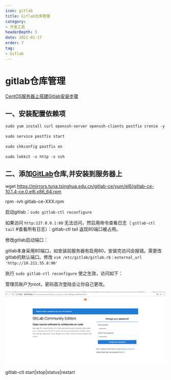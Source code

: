```yaml
---
icon: gitlab
title: Gitlab仓库管理
category: 
- 开发工具
headerDepth: 5
date: 2021-01-17
order: 7
tag:
- Gitlab
---
```


<!-- more -->

# gitlab仓库管理

[CentOS服务器上搭建Gitlab安装步骤](http://www.21yunwei.com/archives/4351)

## 一、安装配置依赖项

```shell
sudo yum install curl openssh-server openssh-clients postfix cronie -y

sudo service postfix start

sudo chkconfig postfix on

sudo lokkit -s http -s ssh
```

## 二、添加[GitLab](http://www.21yunwei.com/archives/category/ywtech/codemanage/gitlab)仓库,并安装到服务器上

wget <https://mirrors.tuna.tsinghua.edu.cn/gitlab-ce/yum/el6/gitlab-ce-10.1.4-ce.0.el6.x86_64.rpm>

rpm -ivh gitlab-ce-XXX.rpm

启动gitlab：`sudo gitlab-ctl reconfigure`

如果访问 `http:127.0.0.1:80` 无法访问，然后用命令查看日志（ `gitlab-ctl tail` #查看所有日志）：gitlab-ctl tail 返现80端口被占用。

修改gitlab启动端口：

gitlab本身采用80端口，如安装前服务器有启用80，安装完访问会报错。需更改gitlab的默认端口。修改 `vim /etc/gitlab/gitlab.rb：external_url 'http://10.211.55.8:90'`

执行 `sudo gitlab-ctl reconfigure` 使之生效，访问如下：

管理员账户为root，密码首次登陆会让你自己更改。

![](./gitlab.assets/true-clip_image002.png)

gitlab-ctl start|stop|status|restart
